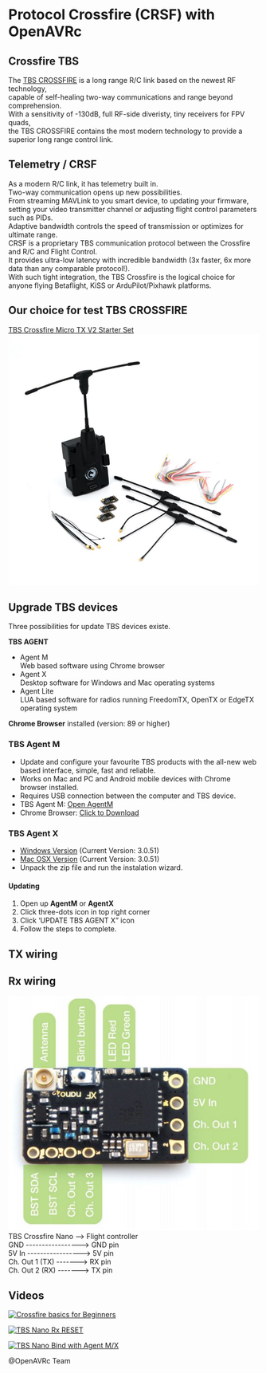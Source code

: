 # Protocol Crossfire (CRSF) with OpenAVRc

## Crossfire TBS
The [TBS CROSSFIRE](https://www.team-blacksheep.com/products/prod:crossfire_tx) is a long range R/C link based on the newest RF technology,  
capable of self-healing two-way communications and range beyond comprehension.  
With a sensitivity of -130dB, full RF-side diveristy, tiny receivers for FPV quads,  
the TBS CROSSFIRE contains the most modern technology to provide a superior long range control link. 

## Telemetry / CRSF
As a modern R/C link, it has telemetry built in.  
Two-way communication opens up new possibilities.  
From streaming MAVLink to you smart device, to updating your firmware,  
setting your video transmitter channel or adjusting flight control parameters such as PIDs.  
Adaptive bandwidth controls the speed of transmission or optimizes for ultimate range.  
CRSF is a proprietary TBS communication protocol between the Crossfire and R/C and Flight Control.  
It provides ultra-low latency with incredible bandwidth (3x faster, 6x more data than any comparable protocol!).  
With such tight integration, the TBS Crossfire is the logical choice for anyone flying Betaflight, KiSS or ArduPilot/Pixhawk platforms. 


## Our choice for test TBS CROSSFIRE
[TBS Crossfire Micro TX V2 Starter Set](https://www.team-blacksheep.com/products/prod:mtxv2_startset)  
![TBS Crossfire Micro TX V2 combo kit](https://github.com/Ingwie/OpenAVRc_Hw/blob/V3/Long_Range/Crossfire_TBS/TBS_TX_V2_combo_kit.jpg)  

## Upgrade TBS devices
Three possibilities for update TBS devices existe.  

**TBS AGENT**  
  * Agent M  
        Web based software using Chrome browser
  * Agent X  
        Desktop software for Windows and Mac operating systems
  * Agent Lite  
        LUA based software for radios running FreedomTX, OpenTX or EdgeTX operating system

**Chrome Browser** installed (version: 89 or higher)
  

### TBS Agent M
  * Update and configure your favourite TBS products with the all-new web based interface, simple, fast and reliable.
  * Works on Mac and PC and Android mobile devices with Chrome browser installed.
  * Requires USB connection between the computer and TBS device.  
  * TBS Agent M: [Open AgentM](https://www.team-blacksheep.com/agentm/)  
  * Chrome Browser: [Click to Download](https://www.google.com/chrome/)  

### TBS Agent X
  * [Windows Version](https://agent.team-blacksheep.com/agentx/agentx_v2_win.zip) (Current Version: 3.0.51)
  * [Mac OSX Version](https://agent.team-blacksheep.com/agentx/agentx_v2_macosx.zip) (Current Version: 3.0.51)
  * Unpack the zip file and run the instalation wizard. 

#### Updating
1. Open up **AgentM** or **AgentX**
1. Click three-dots icon in top right corner
1. Click ‘UPDATE TBS AGENT X” icon
1. Follow the steps to complete.

## TX wiring

## Rx wiring
![TBS Nano RX](https://github.com/Ingwie/OpenAVRc_Hw/blob/V3/Long_Range/Crossfire_TBS/nano-rx-pinout.jpg)  
TBS Crossfire Nano --> Flight controller   
GND -----------------> GND pin  
5V In -----------------> 5V pin  
Ch. Out 1 (TX) -------> RX pin  
Ch. Out 2 (RX) -------> TX pin  

## Videos
[![Crossfire basics for Beginners](https://img.youtube.com/vi/aq4hRkDCuCs/0.jpg)](https://www.youtube.com/watch?v=aq4hRkDCuCs "TBS Crossfire")  

[![TBS Nano Rx RESET](https://img.youtube.com/vi/trO3WAFBIH4/0.jpg)](https://www.youtube.com/watch?v=trO3WAFBIH4 "TBS Nano Rx RESET")  

[![TBS Nano Bind with Agent M/X](https://img.youtube.com/vi/j7zbBpXWZUo/0.jpg)](https://www.youtube.com/watch?v=j7zbBpXWZUo "TBS Nano Bind with Agent M/X")  



@OpenAVRc Team